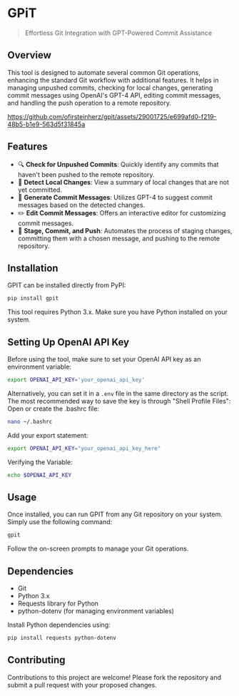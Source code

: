 # GPiT
> Effortless Git Integration with GPT-Powered Commit Assistance

## Overview
This tool is designed to automate several common Git operations, enhancing the standard Git workflow with additional features. It helps in managing unpushed commits, checking for local changes, generating commit messages using OpenAI's GPT-4 API, editing commit messages, and handling the push operation to a remote repository.

https://github.com/ofirsteinherz/gpit/assets/29001725/e699afd0-f219-48b5-b1e9-563d5f31845a

## Features
- 🔍 **Check for Unpushed Commits**: Quickly identify any commits that haven't been pushed to the remote repository.
- 📝 **Detect Local Changes**: View a summary of local changes that are not yet committed.
- 💬 **Generate Commit Messages**: Utilizes GPT-4 to suggest commit messages based on the detected changes.
- ✏️ **Edit Commit Messages**: Offers an interactive editor for customizing commit messages.
- 🚀 **Stage, Commit, and Push**: Automates the process of staging changes, committing them with a chosen message, and pushing to the remote repository.

## Installation
GPIT can be installed directly from PyPI:

```bash
pip install gpit
```

This tool requires Python 3.x. Make sure you have Python installed on your system.

## Setting Up OpenAI API Key
Before using the tool, make sure to set your OpenAI API key as an environment variable:
```bash
export OPENAI_API_KEY='your_openai_api_key'
```
Alternatively, you can set it in a `.env` file in the same directory as the script.
The most recommended way to save the key is through "Shell Profile Files":
Open or create the .bashrc file:
```bash
nano ~/.bashrc
```
Add your export statement:
```bash
export OPENAI_API_KEY="your_openai_api_key_here"
```
Verifying the Variable:
```bash
echo $OPENAI_API_KEY
```

## Usage
Once installed, you can run GPIT from any Git repository on your system. Simply use the following command:

```bash
gpit
```

Follow the on-screen prompts to manage your Git operations.

## Dependencies
- Git
- Python 3.x
- Requests library for Python
- python-dotenv (for managing environment variables)

Install Python dependencies using:
```bash
pip install requests python-dotenv
```

## Contributing
Contributions to this project are welcome! Please fork the repository and submit a pull request with your proposed changes.
